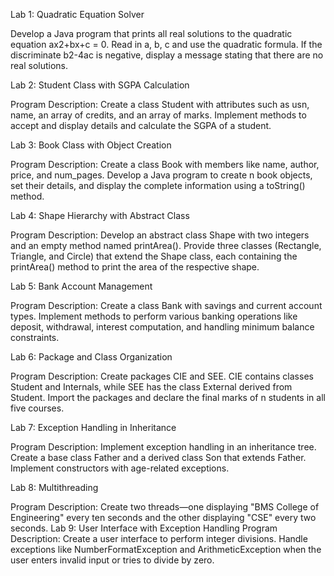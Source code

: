 Lab 1: Quadratic Equation Solver

Develop a Java program that prints all real solutions to the quadratic equation ax2+bx+c = 0. Read in a, b, c and use the quadratic formula. If the discriminate b2-4ac is negative, display a message stating that there are no real solutions.

Lab 2: Student Class with SGPA Calculation

Program Description: Create a class Student with attributes such as usn, name, an array of credits, and an array of marks. Implement methods to accept and display details and calculate the SGPA of a student.

Lab 3: Book Class with Object Creation

Program Description: Create a class Book with members like name, author, price, and num_pages. Develop a Java program to create n book objects, set their details, and display the complete information using a toString() method.

Lab 4: Shape Hierarchy with Abstract Class

Program Description: Develop an abstract class Shape with two integers and an empty method named printArea(). Provide three classes (Rectangle, Triangle, and Circle) that extend the Shape class, each containing the printArea() method to print the area of the respective shape.

Lab 5: Bank Account Management

Program Description: Create a class Bank with savings and current account types. Implement methods to perform various banking operations like deposit, withdrawal, interest computation, and handling minimum balance constraints.

Lab 6: Package and Class Organization

Program Description: Create packages CIE and SEE. CIE contains classes Student and Internals, while SEE has the class External derived from Student. Import the packages and declare the final marks of n students in all five courses.

Lab 7: Exception Handling in Inheritance

Program Description: Implement exception handling in an inheritance tree. Create a base class Father and a derived class Son that extends Father. Implement constructors with age-related exceptions.

Lab 8: Multithreading

Program Description: Create two threads—one displaying "BMS College of Engineering" every ten seconds and the other displaying "CSE" every two seconds.
Lab 9: User Interface with Exception Handling
Program Description: Create a user interface to perform integer divisions. Handle exceptions like NumberFormatException and ArithmeticException when the user enters invalid input or tries to divide by zero.
